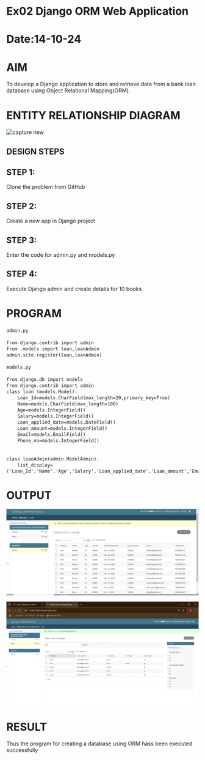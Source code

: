 # Ex02 Django ORM Web Application
# Date:14-10-24
# AIM
To develop a Django application to store and retrieve data from a bank loan database using Object Relational Mapping(ORM).

# ENTITY RELATIONSHIP DIAGRAM
![capture new](https://github.com/user-attachments/assets/7370fdf1-d5b9-4542-bacc-f088e4264bc2)


## DESIGN STEPS
## STEP 1:
Clone the problem from GitHub

## STEP 2:
Create a new app in Django project

## STEP 3:
Enter the code for admin.py and models.py

## STEP 4:
Execute Django admin and create details for 10 books

# PROGRAM
```
admin.py

from django.contrib import admin
from .models import loan,loanAdmin
admin.site.register(loan,loanAdmin)

models.py

from django.db import models
from django.contrib import admin
class loan (models.Model):
    Loan_Id=models.CharField(max_length=20,primary_key=True)
    Name=models.CharField(max_length=100)
    Age=models.IntegerField()
    Salary=models.IntegerField()
    Loan_applied_date=models.DateField()
    Loan_amount=models.IntegerField()
    Email=models.EmailField()
    Phone_no=models.IntegerField()


class loanAdmin(admin.ModelAdmin):
    list_display=('Loan_Id','Name','Age','Salary','Loan_applied_date','Loan_amount','Email','Phone_no')

```
# OUTPUT
![alt text](Capture.PNG)

![alt text](experiment2/users.PNG)

# RESULT
Thus the program for creating a database using ORM hass been executed successfully
